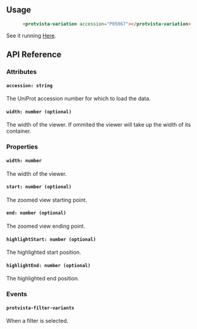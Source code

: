 ## Usage
```html
      <protvista-variation accession="P05067"></protvista-variation>
```

See it running [Here](https://ebi-ppf.github.io/protvista-variation/).

## API Reference
### Attributes
#### `accession: string`
The UniProt accession number for which to load the data.

#### `width: number (optional)`
The width of the viewer. If ommited the viewer will take up the width of its container.

### Properties

#### `width: number`
The width of the viewer.

#### `start: number (optional)`
The zoomed view starting point.

#### `end: number (optional)`
The zoomed view ending point.

#### `highlightStart: number (optional)`
The highlighted start position.

#### `highlightEnd: number (optional)`
The highlighted end position.

### Events
#### `protvista-filter-variants`
When a filter is selected.
